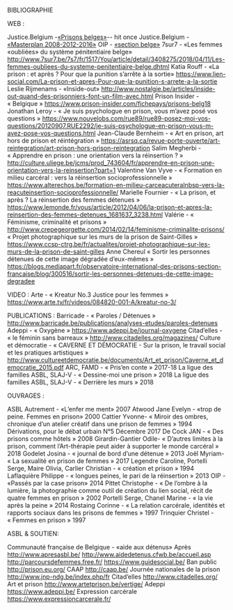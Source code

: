 BIBLIOGRAPHIE

WEB : 

Justice.Belgium -[«Prisons belges»](https://justice.belgium.be/fr/themes_et_dossiers/prisons/prisons_belges)-- hit <Enter> once
Justice.Belgium - [«Masterplan 2008-2012-2016»](https://justice.belgium.be/fr/nouvelles/communiques_de_presse/news_pers_2011-03-23_1)
OIP - [«section belge»](http://oipbelgique.be/fr/)
7sur7 - «Les femmes «oubliées» du système pénitentiaire belge» http://www.7sur7.be/7s7/fr/1517/You/article/detail/3408275/2018/04/11/Les-femmes-oubliees-du-systeme-penitentiaire-belge.dhtml
Katia Rouff - «La prison : et après ? Pour que la punition s’arrête à la sortie» https://www.lien-social.com/La-prison-et-apres-Pour-que-la-punition-s-arrete-a-la-sortie
Leslie Rijmenams - «Inside-out» http://www.nostalgie.be/articles/inside-out-quand-des-prisonniers-font-un-film-avec.html
Prison Insider - « Belgique » https://www.prison-insider.com/fichepays/prisons-belg18
Jonathan Leroy - « Je suis psychologue en prison, vous m’avez posé vos questions » https://www.nouvelobs.com/rue89/rue89-posez-moi-vos-questions/20120907.RUE2292/je-suis-psychologue-en-prison-vous-m-avez-pose-vos-questions.html
Jean-Claude Bernheim - « Art en prison, art hors de prison et réintégration » https://asrsq.ca/revue-porte-ouverte/art-reintegration/art-prison-hors-prison-reintegration
Salim Megherbi - « Apprendre en prison : une orientation vers la réinsertion ? » http://culture.uliege.be/jcms/prod_743604/fr/apprendre-en-prison-une-orientation-vers-la-reinsertion?part=1
Valentine Van Vyve - « Formation en milieu carcéral : vers la réinsertion socioprofessionnelle » https://www.alterechos.be/formation-en-milieu-carceacuteralnbsp-vers-la-reacuteinsertion-socioprofessionnelle/
Marielle Fournier - « La prison, et après ? La réinsertion des femmes détenues » https://www.lemonde.fr/vous/article/2012/04/06/la-prison-et-apres-la-reinsertion-des-femmes-detenues_1681637_3238.html
Valérie - « Féminisme, criminalité et prisons » http://www.crepegeorgette.com/2014/02/14/feminisme-criminalite-prisons/
« Projet photographique sur les murs de la prison de Saint-Gilles » https://www.ccsp-ctrg.be/fr/actualites/projet-photographique-sur-les-murs-de-la-prison-de-saint-gilles
Anne Chereul « Sortir les personnes détenues de cette image dégradée d’eux-mêmes » https://blogs.mediapart.fr/observatoire-international-des-prisons-section-francaise/blog/300516/sortir-les-personnes-detenues-de-cette-image-degradee


VIDEO : 
Arte - « Kreatur No.3 Justice pour les femmes » https://www.arte.tv/fr/videos/084820-001-A/kreatur-no-3/

PUBLICATIONS : 
Barricade - « Paroles / Détenues » http://www.barricade.be/publications/analyses-etudes/paroles-detenues
Adeppi - « Oxygène » https://www.adeppi.be/journal-oxygene
Citad’elles - « le féminin sans barreaux » http://www.citadelles.org/magazines/
Culture et démocratie - « CAVERNE ET DÉMOCRATIE - Sur la prison, le travail social et les pratiques artistiques » http://www.cultureetdemocratie.be/documents/Art_et_prison/Caverne_et_democratie_2015.pdf
ARC, FAMD - « Pris’en conte » 2017-18
La ligue des familles ASBL, SLAJ-V - « Dessine-moi une prison » 2018
La ligue des familles ASBL, SLAJ-V - « Derrière les murs » 2018

OUVRAGES : 


ASBL Autrement - «L’enfer me ment» 2007
Atwood Jane Evelyn - «trop de peine. Femmes en prison» 2000
Cattier Yvonne- « Miroir des ombres, chronique d’un atelier créatif dans une prison de femmes » 1994
Dérivations, pour le débat urbain N°5 Décembre 2017
De Cock JAN - « Des prisons comme hôtels » 2008
Girardin-Gantier Odile- « D’autres limites à la prison, comment l’Art-thérapie peut aider à supporter le monde carcéral » 2018
Godelet Josina - « journal de bord d’une détenue » 2013
Joël Myriam- « La sexualité en prison de femmes » 2017
Legendre Caroline, Portelli Serge, Maire Olivia, Carlier Christian - « création et prison » 1994
Laflaquière Philippe - « longues peines, le pari de la réinsertion » 2013
OIP - «Passés par la case prison» 2014
Pittet Christophe - « De l’ombre à la lumière, la photographie comme outil de création du lien social, récit de quatre femmes en prison » 2002
Portelli Serge, Chanel Marine - « la vie après la peine » 2014
Rostaing Corinne - « La relation carcérale, identités et rapports sociaux dans les prisons de femmes » 1997
Trinquier Christel - « Femmes en prison » 1997

ASBL & SOUTIEN:

Communauté française de Belgique - «aide aux détenus» 
Après http://www.apresasbl.be/
http://www.aidedetenus.cfwb.be/accueil.asp
http://parcoursdefemmes.free.fr/
https://www.guidesocial.be/
Ban public http://prison.eu.org/
CAAP http://caap.be/
Journée nationales de la prison http://www.jnp-ndg.be/index.php/fr
Citad’elles http://www.citadelles.org/
Art et prison http://www.artetprison.be/vertige/
Adeppi https://www.adeppi.be/
Expression carcérale https://www.expressioncarcerale.fr/

